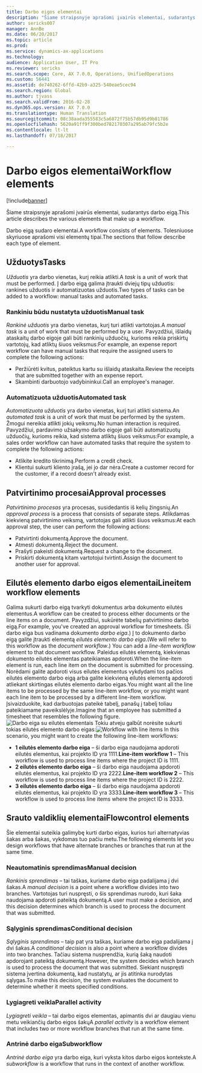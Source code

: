 ```yaml
---
title: Darbo eigos elementai
description: "Šiame straipsnyje aprašomi įvairūs elementai, sudarantys darbo eigą."
author: sericks007
manager: AnnBe
ms.date: 06/20/2017
ms.topic: article
ms.prod: 
ms.service: dynamics-ax-applications
ms.technology: 
audience: Application User, IT Pro
ms.reviewer: sericks
ms.search.scope: Core, AX 7.0.0, Operations, UnifiedOperations
ms.custom: 56441
ms.assetid: de740262-6ffd-42b9-a325-540eae5cec94
ms.search.region: Global
ms.author: tjvass
ms.search.validFrom: 2016-02-28
ms.dyn365.ops.version: AX 7.0.0
ms.translationtype: Human Translation
ms.sourcegitcommit: 08c38aada355583c5a6872f75b57db95d9b81786
ms.openlocfilehash: 5620a91ff9f300bed782170307a295ab79fc5b2e
ms.contentlocale: lt-lt
ms.lasthandoff: 07/18/2017

---
```


# <a name="workflow-elements"></a><span data-ttu-id="4a910-103">Darbo eigos elementai</span><span class="sxs-lookup"><span data-stu-id="4a910-103">Workflow elements</span></span>

[!include[banner](../includes/banner.md)]


<span data-ttu-id="4a910-104">Šiame straipsnyje aprašomi įvairūs elementai, sudarantys darbo eigą.</span><span class="sxs-lookup"><span data-stu-id="4a910-104">This article describes the various elements that make up a workflow.</span></span>

<span data-ttu-id="4a910-105">Darbo eigą sudaro elementai.</span><span class="sxs-lookup"><span data-stu-id="4a910-105">A workflow consists of elements.</span></span> <span data-ttu-id="4a910-106">Tolesniuose skyriuose aprašomi visi elementų tipai.</span><span class="sxs-lookup"><span data-stu-id="4a910-106">The sections that follow describe each type of element.</span></span>

## <a name="tasks"></a><span data-ttu-id="4a910-107">Užduotys</span><span class="sxs-lookup"><span data-stu-id="4a910-107">Tasks</span></span>
<span data-ttu-id="4a910-108">*Užduotis* yra darbo vienetas, kurį reikia atlikti.</span><span class="sxs-lookup"><span data-stu-id="4a910-108">A *task* is a unit of work that must be performed.</span></span> <span data-ttu-id="4a910-109">Į darbo eigą galima įtraukti dviejų tipų užduotis: rankines užduotis ir automatizuotas užduotis.</span><span class="sxs-lookup"><span data-stu-id="4a910-109">Two types of tasks can be added to a workflow: manual tasks and automated tasks.</span></span>

### <a name="manual-task"></a><span data-ttu-id="4a910-110">Rankiniu būdu nustatyta užduotis</span><span class="sxs-lookup"><span data-stu-id="4a910-110">Manual task</span></span>

<span data-ttu-id="4a910-111">*Rankinė užduotis* yra darbo vienetas, kurį turi atlikti vartotojas.</span><span class="sxs-lookup"><span data-stu-id="4a910-111">A *manual task* is a unit of work that must be performed by a user.</span></span> <span data-ttu-id="4a910-112">Pavyzdžiui, išlaidų ataskaitų darbo eigoje gali būti rankinių užduočių, kurioms reikia priskirtų vartotojų, kad atliktų šiuos veiksmus:</span><span class="sxs-lookup"><span data-stu-id="4a910-112">For example, an expense report workflow can have manual tasks that require the assigned users to complete the following actions:</span></span>

-   <span data-ttu-id="4a910-113">Peržiūrėti kvitus, pateiktus kartu su išlaidų ataskaita.</span><span class="sxs-lookup"><span data-stu-id="4a910-113">Review the receipts that are submitted together with an expense report.</span></span>
-   <span data-ttu-id="4a910-114">Skambinti darbuotojo vadybininkui.</span><span class="sxs-lookup"><span data-stu-id="4a910-114">Call an employee's manager.</span></span>

### <a name="automated-task"></a><span data-ttu-id="4a910-115">Automatizuota užduotis</span><span class="sxs-lookup"><span data-stu-id="4a910-115">Automated task</span></span>

<span data-ttu-id="4a910-116">*Automatizuota užduotis* yra darbo vienetas, kurį turi atlikti sistema.</span><span class="sxs-lookup"><span data-stu-id="4a910-116">An *automated task* is a unit of work that must be performed by the system.</span></span> <span data-ttu-id="4a910-117">Žmogui nereikia atlikti jokių veiksmų.</span><span class="sxs-lookup"><span data-stu-id="4a910-117">No human interaction is required.</span></span> <span data-ttu-id="4a910-118">Pavyzdžiui, pardavimo užsakymo darbo eigoje gali būti automatizuotų užduočių, kurioms reikia, kad sistema atliktų šiuos veiksmus:</span><span class="sxs-lookup"><span data-stu-id="4a910-118">For example, a sales order workflow can have automated tasks that require the system to complete the following actions:</span></span>

-   <span data-ttu-id="4a910-119">Atlikite kredito tikrinimą.</span><span class="sxs-lookup"><span data-stu-id="4a910-119">Perform a credit check.</span></span>
-   <span data-ttu-id="4a910-120">Klientui sukurti kliento įrašą, jei jo dar nėra.</span><span class="sxs-lookup"><span data-stu-id="4a910-120">Create a customer record for the customer, if a record doesn't already exist.</span></span>

## <a name="approval-processes"></a><span data-ttu-id="4a910-121">Patvirtinimo procesai</span><span class="sxs-lookup"><span data-stu-id="4a910-121">Approval processes</span></span>
<span data-ttu-id="4a910-122">*Patvirtinimo procesas* yra procesas, susidedantis iš kelių žingsnių.</span><span class="sxs-lookup"><span data-stu-id="4a910-122">An *approval process* is a process that consists of separate steps.</span></span> <span data-ttu-id="4a910-123">Atlikdamas kiekvieną patvirtinimo veiksmą, vartotojas gali atlikti šiuos veiksmus:</span><span class="sxs-lookup"><span data-stu-id="4a910-123">At each approval step, the user can perform the following actions:</span></span>

-   <span data-ttu-id="4a910-124">Patvirtinti dokumentą.</span><span class="sxs-lookup"><span data-stu-id="4a910-124">Approve the document.</span></span>
-   <span data-ttu-id="4a910-125">Atmesti dokumentą.</span><span class="sxs-lookup"><span data-stu-id="4a910-125">Reject the document.</span></span>
-   <span data-ttu-id="4a910-126">Prašyti pakeisti dokumentą.</span><span class="sxs-lookup"><span data-stu-id="4a910-126">Request a change to the document.</span></span>
-   <span data-ttu-id="4a910-127">Priskirti dokumentą kitam vartotojui tvirtinti.</span><span class="sxs-lookup"><span data-stu-id="4a910-127">Assign the document to another user for approval.</span></span>

## <a name="lineitem-workflow-elements"></a><span data-ttu-id="4a910-128">Eilutės elemento darbo eigos elementai</span><span class="sxs-lookup"><span data-stu-id="4a910-128">Lineitem workflow elements</span></span>
<span data-ttu-id="4a910-129">Galima sukurti darbo eigą tvarkyti dokumentus arba dokumento eilutės elementus.</span><span class="sxs-lookup"><span data-stu-id="4a910-129">A workflow can be created to process either documents or the line items on a document.</span></span> <span data-ttu-id="4a910-130">Pavyzdžiui, sukūrėte tabelių patvirtinimo darbo eigą.</span><span class="sxs-lookup"><span data-stu-id="4a910-130">For example, you've created an approval workflow for timesheets.</span></span> <span data-ttu-id="4a910-131">(Ši darbo eiga bus vadinama dokumento *darbo eiga*.) Į to dokumento darbo eigą galite įtraukti elementą *eilutės elemento darbo eiga*.</span><span class="sxs-lookup"><span data-stu-id="4a910-131">(We will refer to this workflow as the *document workflow*.) You can add a *line-item workflow* element to that document workflow.</span></span> <span data-ttu-id="4a910-132">Paleidus eilutės elementą, kiekvienas dokumento eilutės elementas pateikiamas apdoroti.</span><span class="sxs-lookup"><span data-stu-id="4a910-132">When the line-item element is run, each line item on the document is submitted for processing.</span></span> <span data-ttu-id="4a910-133">Norėdami galite apdoroti visus eilutės elementus vykdydami tos pačios eilutės elemento darbo eigą arba galite kiekvieną eilutės elementą apdoroti atliekant skirtingas eilutės elemento darbo eigas.</span><span class="sxs-lookup"><span data-stu-id="4a910-133">You might want all the line items to be processed by the same line-item workflow, or you might want each line item to be processed by a different line-item workflow.</span></span> <span data-ttu-id="4a910-134">Įsivaizduokite, kad darbuotojas pateikė tabelį, panašų į tabelį toliau pateikiamame paveikslėlyje.</span><span class="sxs-lookup"><span data-stu-id="4a910-134">Imagine that an employee has submitted a timesheet that resembles the following figure.</span></span> <span data-ttu-id="4a910-135">![Darbo eiga su eilutės elementais](./media/workflow_lineitemworkflow.gif) Tokiu atveju galbūt norėsite sukurti tokias eilutės elemento darbo eigas:</span><span class="sxs-lookup"><span data-stu-id="4a910-135">![Workflow with line items](./media/workflow_lineitemworkflow.gif) In this scenario, you might want to create the following line-item workflows:</span></span>

-   <span data-ttu-id="4a910-136">**1 eilutės elemento darbo eiga** – ši darbo eiga naudojama apdoroti eilutės elementus, kai projekto ID yra 1111.</span><span class="sxs-lookup"><span data-stu-id="4a910-136">**Line-item workflow 1** – This workflow is used to process line items where the project ID is 1111.</span></span>
-   <span data-ttu-id="4a910-137">**2 eilutės elemento darbo eiga** – ši darbo eiga naudojama apdoroti eilutės elementus, kai projekto ID yra 2222.</span><span class="sxs-lookup"><span data-stu-id="4a910-137">**Line-item workflow 2** – This workflow is used to process line items where the project ID is 2222.</span></span>
-   <span data-ttu-id="4a910-138">**3 eilutės elemento darbo eiga** – ši darbo eiga naudojama apdoroti eilutės elementus, kai projekto ID yra 3333.</span><span class="sxs-lookup"><span data-stu-id="4a910-138">**Line-item workflow 3** – This workflow is used to process line items where the project ID is 3333.</span></span>

## <a name="flowcontrol-elements"></a><span data-ttu-id="4a910-139">Srauto valdiklių elementai</span><span class="sxs-lookup"><span data-stu-id="4a910-139">Flowcontrol elements</span></span>
<span data-ttu-id="4a910-140">Šie elementai suteikia galimybę kurti darbo eigas, kurios turi alternatyvias šakas arba šakas, vykdomas tuo pačiu metu.</span><span class="sxs-lookup"><span data-stu-id="4a910-140">The following elements let you design workflows that have alternate branches or branches that run at the same time.</span></span>

### <a name="manual-decision"></a><span data-ttu-id="4a910-141">Neautomatinis sprendimas</span><span class="sxs-lookup"><span data-stu-id="4a910-141">Manual decision</span></span>

<span data-ttu-id="4a910-142">*Rankinis sprendimas* – tai taškas, kuriame darbo eiga padalijama į dvi šakas.</span><span class="sxs-lookup"><span data-stu-id="4a910-142">A *manual decision* is a point where a workflow divides into two branches.</span></span> <span data-ttu-id="4a910-143">Vartotojas turi nuspręsti, o šis sprendimas nurodo, kuri šaka naudojama apdoroti pateiktą dokumentą.</span><span class="sxs-lookup"><span data-stu-id="4a910-143">A user must make a decision, and this decision determines which branch is used to process the document that was submitted.</span></span>

### <a name="conditional-decision"></a><span data-ttu-id="4a910-144">Sąlyginis sprendimas</span><span class="sxs-lookup"><span data-stu-id="4a910-144">Conditional decision</span></span>

<span data-ttu-id="4a910-145">*Sąlyginis sprendimas* – taip pat yra taškas, kuriame darbo eiga padalijama į dvi šakas.</span><span class="sxs-lookup"><span data-stu-id="4a910-145">A *conditional decision* is also a point where a workflow divides into two branches.</span></span> <span data-ttu-id="4a910-146">Tačiau sistema nusprendžia, kurią šaką naudoti apdorojant pateiktą dokumentą.</span><span class="sxs-lookup"><span data-stu-id="4a910-146">However, the system decides which branch is used to process the document that was submitted.</span></span> <span data-ttu-id="4a910-147">Siekiant nuspręsti sistema įvertina dokumentą, kad nustatytų, ar jis atitinka nurodytas sąlygas.</span><span class="sxs-lookup"><span data-stu-id="4a910-147">To make this decision, the system evaluates the document to determine whether it meets specified conditions.</span></span>

### <a name="parallel-activity"></a><span data-ttu-id="4a910-148">Lygiagreti veikla</span><span class="sxs-lookup"><span data-stu-id="4a910-148">Parallel activity</span></span>

<span data-ttu-id="4a910-149">*Lygiagreti veikla* – tai darbo eigos elementas, apimantis dvi ar daugiau vienu metu veikiančių darbo eigos šakų</span><span class="sxs-lookup"><span data-stu-id="4a910-149">A *parallel activity* is a workflow element that includes two or more workflow branches that run at the same time.</span></span>

### <a name="subworkflow"></a><span data-ttu-id="4a910-150">Antrinė darbo eiga</span><span class="sxs-lookup"><span data-stu-id="4a910-150">Subworkflow</span></span>

<span data-ttu-id="4a910-151">*Antrinė darbo eiga* yra darbo eiga, kuri vyksta kitos darbo eigos kontekste.</span><span class="sxs-lookup"><span data-stu-id="4a910-151">A *subworkflow* is a workflow that runs in the context of another workflow.</span></span>




